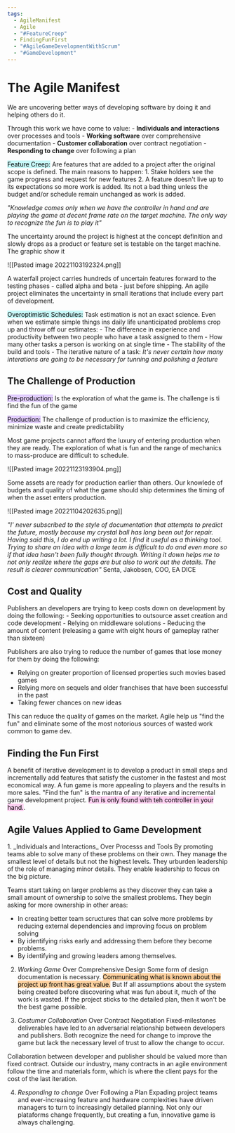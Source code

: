 ```yaml
---
tags:
  - AgileManifest
  - Agile
  - "#FeatureCreep"
  - FindingFunFirst
  - "#AgileGameDevelopmentWithScrum"
  - "#GameDevelopment"
---
```

# The Agile Manifest
We are uncovering better ways of developing software by doing it and helping others do it.

Through this work we have come to value:
	- **Individuals and interactions** over processes and tools
	- **Working software** over comprehensive documentation
	- **Customer collaboration** over contract negotiation
	- **Responding to change** over following a plan

<mark style="background: #ABF7F7A6;">Feature Creep:</mark> Are features that are added to a project after the original scope is defined. The main reasons to happen:
	1. Stake holders see the game progress and request for new features
	2. A feature doesn't live up to its expectations so more work is added.
Its not a bad thing unless the budget and/or schedule remain unchanged as work is added.

*"Knowledge comes only when we have the controller in hand and are playing the game at decent frame rate on the target machine. The only way to recognize the fun is to play it"*

The uncertainty around the project is highest at the concept definition and slowly drops as a product or feature set is testable on the target machine. The graphic show it

![[Pasted image 20221103192324.png]]

A waterfall project carries hundreds of uncertain features forward to the testing phases - called alpha and beta - just before shipping. An agile project eliminates the uncertainty in small iterations that include every part of development.

<mark style="background: #ABF7F7A6;">Overoptimistic Schedules:</mark> Task estimation is not an exact science. Even when we estimate simple things ins daily life unanticipated problems crop up and throw off our estimates:
	- The difference in experience and productivity between two people who have a task assigned to them
	- How many other tasks a person is working on at single time
	- The stability of the build and tools
	- The iterative nature of a task: *It's never certain how many interations are going to be necessary for tunning and polishing a feature*

<h2>The Challenge of Production</h2>
<mark style="background: #D2B3FFA6;">Pre-production:</mark>
Is the exploration of what the game is. The challenge is ti find the fun of the game

<mark style="background: #D2B3FFA6;">Production:</mark>
The challenge of production is to maximize the efficiency, minimize waste and create predictability

Most game projects cannot afford the luxury of entering production when they are ready. The exploration of what is fun and the range of mechanics to mass-produce are difficult to schedule.

![[Pasted image 20221123193904.png]]

Some assets are ready for production earlier than others. Our knowlede of budgets and quality of what the game should ship determines the timing of when the asset enters production.

![[Pasted image 20221104202635.png]]

_"I' never subscribed to the style of documentation that attempts to predict the future, mostly because my crystal ball has long been out for repair. Having said this, I do end up writing a lot. I find it useful as a thinking tool. Trying to share an idea with a large team is difficult to do and even more so if that idea hasn't been fully thought through. Writing it down helps me to not only realize where the gaps are but also to work out the details. The result is clearer communication"_ Senta, Jakobsen, COO, EA DICE

<h2> Cost and Quality </h2>
Publishers an developers are trying to keep costs down on development by doing the following:
- Seeking opportunities to outsource asset creation and code development
- Relying on middleware solutions
- Reducing the amount of content (releasing a game with eight hours of gameplay rather than sixteen)

Publishers are also trying to reduce the number of games that lose money for them by doing the following:
- Relying on greater proportion of licensed properties such movies based games
- Relying more on sequels and older franchises that have been successful in the past
- Taking fewer chances on new ideas

This can reduce the quality of games on the market. Agile help us "find the fun" and eliminate some of the most notorious sources of wasted work common to game dev.

<h2> Finding the Fun First</h2>
A benefit of iterative development is to develop a product in small steps and incrementally add features that satisfy the customer in the fastest and most economical way. A fun game is more appealing to players and the results in more sales. "Find the fun" is the mantra of any iterative and incremental game development project. <mark style="background: #FFB8EBA6;">Fun is only found with teh controller in your hand.</mark>.
<h2>Agile Values Applied to Game Development</h2>
1. _Individuals and Interactions_ Over Processs and Tools
By promoting teams able to solve many of these problems on their own. They manage the smallest level of details but not the highest levels. They urburden leadership of the role of managing minor details. They enable leadership to focus on the big picture.

Teams start taking on larger problems as they discover they can take a small amount of ownership to solve the smallest problems. They begin asking for more ownership in other areas:
- In creating better team scructures that can solve more problems by reducing external dependencies and improving focus on problem solving
- By identifying risks early and addressing them before they become problems.
- By identifying and growing leaders among themselves.

2. _Working Game_ Over Comprehensive Design
Some form of design documentation is necessary. <mark style="background: #FFB86CA6;">Communicating what is known about the project up front has great value.</mark> But If all assumptions about the system being created before discovering what was fun about it, much of the work is wasted. If the project sticks to the detailed plan, then it won't be the best game possible.

3. _Costumer Collaboration_ Over Contract Negotiation
Fixed-milestones deliverables have led to an adversarial relationship between developers and publishers. Both recognize the need for change to improve the game but lack the necessary level of trust to allow the change to occur.

Collaboration between developer and publisher should be valued more than fixed contract. Outside our industry, many contracts in an agile environment follow the time and materials form, which is where the client pays for the cost of the last iteration.

4. _Responding to change_ Over Following a Plan
Expading project teams and ever-increasing feature and hardware complexities have driven managers to turn to increasingly detailed planning. Not only our plataforms change frequently, but creating a fun, innovative game is always challenging.